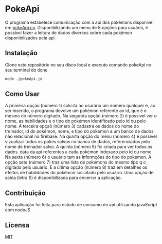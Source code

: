 # PokeApi

O programa estabelece comunicação com a api dos pokémons disponível em [pokeApi.co](https://pokeapi.co/).
Disponibilizando um menu de 8 opções para usuário, é possível fazer a leitura de dados diversos sobre cada pokémon disponibilizados pela api.

## Instalação

Clone este repositório no seu disco local e executo comando pokeApi no seu terminal do done

```bash
node ./pokeApi.js
```

## Como Usar

A primeira opção (número 1) solicita ao usurário um número qualquer e, ao ser inserido, o programa devolve um pokémon referente ao id, que é o mesmo do número digitado.
Na segunda opção (número 2) é possivel ver o nome, as habilidades e o tipo do pokémon identificado pelo id ou pelo nome.
A terceira opçaõ (número 3) cadastra os dados do nome do treinador, id do pokémon, nome, e tipo do pokémon a um banco de dados não relacional no firebase.
Na quarta opção do menu (número 4) é possivel vizualizar todos os pokes salvos no banco de dados, referenciados pelo nome de treinador salvo.
A quinta (número 5) foi criada para ver todos os dados .data da api referentes a cada pokémon indexado pelo id ou nome.
Na sexta (número 6) o usuário tem as informções do tipo do pokémon.
A opção sete (número 7) traz uma lista de pokémons do mesmo tipo q o digitado pelo usuário.
E a última opção (número 8) traz em detalhes os efeitos de habilidades do pokémon solicitado pelo usuário.
Uma opção de saída (letra S) é disponibilizada para encerrar a aplicação.

## Contribuição
Esta aplicação foi feita para estudo de consumo de api utilizando javaScript com nodeJS



## Licensa
[MIT](https://choosealicense.com/licenses/mit/)

